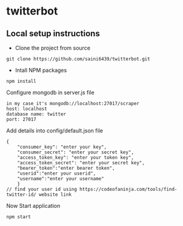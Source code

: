 # twitterbot

## Local setup instructions
+ Clone the project from source
```shell
git clone https://github.com/saini6439/twitterbot.git
```
+ Intall NPM packages
```shell
npm install
```
Configure mongodb in server.js file
```shell
in my case it's mongodb://localhost:27017/scraper
host: localhost
database name: twitter
port: 27017
```
Add details into config/default.json file
```shell
{
    "consumer_key": "enter your key",
    "consumer_secret": "enter your secret key",
    "access_token_key": "enter your token key",
    "access_token_secret": "enter your secret key",
    "bearer_token":"enter bearer token",
    "userid":"enter your userid",
    "username":"enter your username"
    }
// find your user id using https://codeofaninja.com/tools/find-twitter-id/ website link
```

Now Start application
```shell
npm start
```

